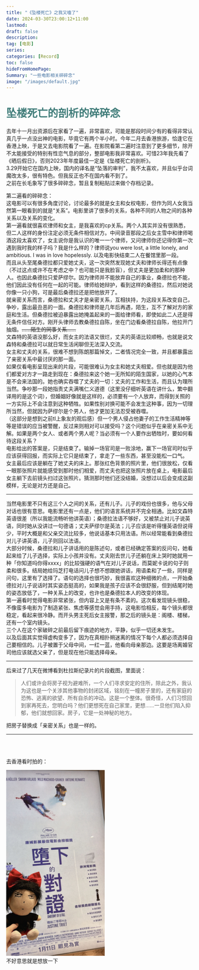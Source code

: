 ```yaml
---
title: "《坠楼死亡》之我又嗑了"
date: 2024-03-30T23:00:12+11:00
lastmod:
draft: false
description: 
tag: [电影]
series:
categories: [Record]
toc: false
hideFromHomePage:
Summary: "一些电影相关碎碎念"
image: "/images/default.jpg"
---
```


# <font color=#417D7A>坠楼死亡的剖析的碎碎念</font>

去年十一月出资源后在家看了一遍，非常喜欢，可能是那段时间少有的看得非常认真几乎一点没出神的电影，毕竟它有两个半小时。今年二月去香港旅游，恰逢它在香港上映，于是又去电影院看了一遍。在影院看第二遍时注意到了更多细节，除开不太能接受的特别有性恋气息的部分，整部电影我非常喜欢。可惜23年我先看了《晒后假日》，否则2023年年度最佳一定是《坠楼死亡的剖析》。  
3.29开始它在国内上映，国内的译名是“坠落的审判”，我不太喜欢，并且似乎台词魔改太多，很有特色。但我反正也不在国内看不到了。  
之前在长毛象写了很多碎碎念，暂且复制粘贴过来做个存档记录。  

第二遍看的碎碎念：  
这电影可以有很多角度讨论，讨论最多的就是女主和女权电影，但作为同人女我当然第一眼看到的就是“关系”。电影里讲了很多的关系，各种不同的人物之间的各种关系以及关系的变化。  
第一遍看就很喜欢律师和女主，是我喜欢的cp关系。两个人其实并没有很熟悉，但二人这样的身份注定必须无条件相信对方。中间录音那段之后女主雪中和律师喝酒这段太喜欢了，女主说你是我认识的唯一一个律师，又问律师你还记得你第一次遇到我时我的样子吗？我是什么样的？律师说you were lost, a little lonely, and ambitious. I was in love hopelessly. 以及电影快结束二人在餐馆里那一段。  
而且从头至尾桑德拉都只爱她丈夫，这一次突然发现她丈夫和律师长得还有点像（不过这点或许不在考虑之中？也可能只是我脸盲），但丈夫是更加柔和的那种人。也因此桑德拉只爱萨缪尔。因为律师并不能放弃自己的事业，桑德拉也不能，他们因此没有任何在一起的可能。律师给她辩护，看到这样的桑德拉，然后对她说你像一只小狗，可是最后桑德拉还是把他放开了。  
就亲密关系而言，桑德拉和丈夫才是亲密关系，互相扶持，为这段关系改变自己，争吵，露出最丑恶的一面。桑德拉和律师是几年后再遇，陌生，互不了解对方的家庭和生活。但桑德拉被迫暴露出她掩盖起来的一面给律师看，即使如此二人还是得无条件信任对方。刚开头律师去教桑德拉自陈，坐在门边看桑德拉自陈，他拉开门抽烟。~~……陌生的同事关系……~~  
文森特的英语没那么好，而女主的法语又很烂，丈夫的英语比较顺畅，也就是说文森特和桑德拉可以就日常生活闲聊但无法深入交流。  
女主和丈夫的关系，很难不想到陈朗那篇悼文，二者情况完全一致，并且都暴露出了亲密关系中最讨厌的那一面。  
如果仅看电影呈现出来的片段，可能很难认为女主和她丈夫相爱。但也就是因为他们都爱对方才一路走到现在：桑德拉来这个她一无所知的陌生国家，以她的心气本是不会来法国的。她也确实吞噬了丈夫的一切：丈夫的工作和生活，而且认为理所当然。争吵那一段她指责丈夫满嘴仁义道德（这里没仔细听英语在讲什么，繁中翻译用的是这个词），但婚姻好像就是这样的，必须要有一个人放弃，而得到关照的一方实际上不会注意到这种牺牲。如果性别对换可能不会发生这种事，因为一切理所当然，但就因为萨缪尔是个男人，他才更加无法忍受被吞噬。  
（这部分是想到之前tl上象友的观后感）但一个男人侵占他妻子的工作生活精神等等是错误的应当被警醒，反过来则相对可以接受吗？这个问题似乎在亲密关系中无解。如果是两个女人、或者两个男人呢？当必须有一个人要作出牺牲时，要如何看待这段关系？  
电影给出的答案是，只是结束了。输掉一场官司是一败涂地，赢下一场官司时似乎应该获得回报，而实际上它只是结束了，拿走了一些东西，甚至没能松一口气。  
女主最后应该是躺在了她丈夫的床上。那张红色背景的照片里，他们很放松，仅看一眼那张照片就能感受到那时他们相爱，而丈夫也把这张照片放在桌上，电影最后女主躺下去前镜头扫过这张照片。猜测那时他们还没结婚，没想过以后会变成这副模样，无论是对方还是自己。  

---

当然电影里不只有这三个人之间的关系，还有儿子。儿子的戏份也很多，他与父母对话也很有意思。电影里还有一点是，他们的语言系统并不完全相通。比如文森特英语很差（所以我能流畅听他讲英语）；桑德拉法语不够好，又被禁止对儿子说英语，同时她从没讲过一句德语；丈夫萨缪尔是英法；儿子应该是听得懂英语但说得少，平时大概是和父亲交流比较多，他说话基本只用法语。所以经常能看到桑德拉对儿子讲英语，儿子则回以法语。  
大部分时候，桑德拉和儿子讲话用的是陈述句，或者已经确定答案的反问句，她看起来给了儿子选择，实际上小孩并没有。丈夫刚去世儿子还躺在床上哭时她就用一种「你知道吗你得xxxx」的比较强硬的语气在对儿子说话，而莫妮卡说的句子则柔和很多。结局她给玛芝打电话问儿子想不想跟她讲话，用语柔和了一些，同样是问句，这里有了选择了。语句的选择也很巧妙，我很喜欢这种细微的点，一开始桑德拉对儿子说话时其实姿态挺高的，如果我是孩子应该不会很舒服，但到结尾时她的姿态放低了，一种关系上的改变，也许也是桑德拉本人的改变的体现。  
第一遍看时觉得电影非常紧张，但内容上又是有条不紊的。这次看发现镜头很稳，不像蛮多电影为了制造紧张、焦虑等感觉会用手持，这电影恰相反，每个镜头都很稳定，看起来很冷静。而开头男主死后女主报警，那之后的镜头是：阁楼、楼梯，还有一个室内镜头。  
三个人在这个家破碎之前最后留下痕迹的地方，平静，似乎一切还未发生。  
以及后面其实觉得虚构变多了，因为在真相扑朔迷离的情况下每个人都必须选择自己要相信的。儿子被置于父母中间，一红一蓝，他看向母亲那边。这要是场离婚官司他应该就选父亲了，但是现在他只能选择母亲。  

---

后来过了几天在微博看到杜拉斯纪录片的片段截图，里面说：
> 人们或许会将房子视为避难所，一个人们寻求安定的住所，除此之外，我认为这也是一个关涉其他事物的封闭区域，铭刻在一幢房子里的，还有家庭的恐怖、逃离的欲望、所有自杀的冲动。这是一个整体。很奇怪，人们习惯回到家再死去，您明白吗？他们更想死在自己家里，更想……一旦他们陷入抑郁，他们就想回家。房子，它是一处神秘的地方。  

把房子替换成「亲密关系」也是一样的。

---

<br><br>

去香港看时拍的：  

<img src="https://raw.githubusercontent.com/Bladeisme/blog-img/master/QQ图片20240330233908.jpg" height="500px"><br>
不好意思就是想放一下
